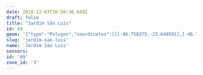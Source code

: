 ```yaml
---
date: 2018-12-03T16:50:36.649Z
draft: false
title: "Jardim São Luís"
id: 69
geom: '{"type":"Polygon","coordinates":[[[-46.758375,-23.648591],[-46.758119,-23.648632],[-46.754759,-23.648603],[-46.753718,-23.648741],[-46.753511,-23.648825],[-46.753502,-23.649047],[-46.752725,-23.649194],[-46.753505,-23.651548],[-46.753791,-23.651873],[-46.754799,-23.653641],[-46.754857,-23.654157],[-46.755168,-23.654479],[-46.755449,-23.655266],[-46.755776,-23.655567],[-46.755985,-23.656019],[-46.756207,-23.656288],[-46.756331,-23.656607],[-46.756779,-23.657131],[-46.756807,-23.657399],[-46.756611,-23.657774],[-46.756586,-23.658024],[-46.757074,-23.658587],[-46.757498,-23.65875],[-46.757897,-23.659277],[-46.757894,-23.659739],[-46.757687,-23.660012],[-46.757685,-23.660131],[-46.758255,-23.661456],[-46.758221,-23.661785],[-46.758827,-23.66231],[-46.75963,-23.663451],[-46.760164,-23.663866],[-46.760467,-23.663996],[-46.760972,-23.664373],[-46.761601,-23.665443],[-46.76178,-23.665954],[-46.761733,-23.666587],[-46.761582,-23.666988],[-46.761538,-23.668198],[-46.761856,-23.66906],[-46.762059,-23.669174],[-46.762146,-23.669327],[-46.76214,-23.669831],[-46.761716,-23.669888],[-46.761015,-23.670249],[-46.760357,-23.670722],[-46.759953,-23.671277],[-46.759828,-23.671623],[-46.759721,-23.672706],[-46.75894,-23.674443],[-46.758729,-23.675693],[-46.757102,-23.67549],[-46.756505,-23.675356],[-46.756162,-23.675192],[-46.753692,-23.675714],[-46.750883,-23.675834],[-46.750006,-23.675985],[-46.749601,-23.676293],[-46.749543,-23.676436],[-46.749751,-23.677641],[-46.749902,-23.678085],[-46.750345,-23.67865],[-46.750415,-23.679402],[-46.750296,-23.679662],[-46.749542,-23.680218],[-46.74893,-23.681527],[-46.748978,-23.681831],[-46.749361,-23.682829],[-46.750911,-23.684285],[-46.751263,-23.684684],[-46.752108,-23.685083],[-46.752602,-23.685466],[-46.753135,-23.685964],[-46.753683,-23.686665],[-46.753629,-23.686812],[-46.753041,-23.687517],[-46.752651,-23.688163],[-46.75246,-23.688563],[-46.752358,-23.688984],[-46.751732,-23.690025],[-46.751628,-23.690604],[-46.751887,-23.69129],[-46.752081,-23.69151],[-46.753643,-23.692613],[-46.755657,-23.694395],[-46.755884,-23.695059],[-46.756097,-23.696027],[-46.756479,-23.696971],[-46.756525,-23.69741],[-46.756427,-23.697851],[-46.756161,-23.698501],[-46.755777,-23.699142],[-46.755135,-23.699566],[-46.753377,-23.700148],[-46.752807,-23.700429],[-46.750172,-23.701011],[-46.749502,-23.70101],[-46.750391,-23.70316],[-46.75126,-23.705027],[-46.750389,-23.705432],[-46.750326,-23.705306],[-46.748935,-23.705803],[-46.747935,-23.706044],[-46.748219,-23.706883],[-46.748179,-23.706976],[-46.748751,-23.708699],[-46.749019,-23.711402],[-46.74748,-23.714081],[-46.744535,-23.716708],[-46.742172,-23.72074],[-46.739629,-23.723289],[-46.735792,-23.725332],[-46.729321,-23.725971],[-46.729404,-23.723096],[-46.727823,-23.71903],[-46.722249,-23.711219],[-46.721165,-23.708389],[-46.721147,-23.706925],[-46.721691,-23.705361],[-46.723961,-23.700366],[-46.725316,-23.695451],[-46.726824,-23.671768],[-46.72685,-23.671556],[-46.727165,-23.671463],[-46.72732,-23.671516],[-46.727383,-23.671209],[-46.727359,-23.670962],[-46.727524,-23.670757],[-46.726478,-23.669972],[-46.725468,-23.669365],[-46.724997,-23.668876],[-46.723294,-23.662922],[-46.722214,-23.658527],[-46.721617,-23.657456],[-46.721284,-23.657175],[-46.720897,-23.656997],[-46.719574,-23.656817],[-46.720677,-23.655504],[-46.722423,-23.653584],[-46.725197,-23.650104],[-46.725794,-23.649124],[-46.726057,-23.648361],[-46.726357,-23.647063],[-46.726416,-23.64651],[-46.726358,-23.644469],[-46.72827,-23.644268],[-46.730137,-23.644184],[-46.731743,-23.643765],[-46.735016,-23.643199],[-46.736481,-23.642805],[-46.739394,-23.642318],[-46.739735,-23.642151],[-46.74011,-23.642061],[-46.741351,-23.641909],[-46.741771,-23.641779],[-46.742556,-23.6419],[-46.743164,-23.641839],[-46.745875,-23.64098],[-46.74647,-23.640598],[-46.746956,-23.640481],[-46.747057,-23.640523],[-46.747309,-23.642521],[-46.74751,-23.642912],[-46.747855,-23.64328],[-46.747758,-23.643339],[-46.748405,-23.643862],[-46.749709,-23.644698],[-46.750484,-23.645114],[-46.751103,-23.645303],[-46.751616,-23.645328],[-46.752073,-23.645425],[-46.75312,-23.645912],[-46.753659,-23.645929],[-46.754803,-23.64581],[-46.755267,-23.645882],[-46.756253,-23.646157],[-46.756622,-23.646369],[-46.7578,-23.64725],[-46.758233,-23.647893],[-46.758375,-23.648591]]]}'
slug: 'jardim-sao-luis'
name: 'Jardim São Luís'
sensors:
id: '69'
zone_id: '3'
---
```

		